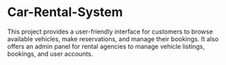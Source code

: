 # Car-Rental-System
 This project provides a user-friendly interface for customers to browse available vehicles, make reservations, and manage their bookings. It also offers an admin panel for rental agencies to manage vehicle listings, bookings, and user accounts.
